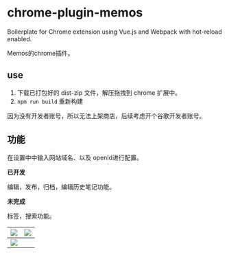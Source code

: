 # chrome-plugin-memos

Boilerplate for Chrome extension using Vue.js and Webpack with hot-reload enabled.

Memos的chrome插件。

## use

1. 下载已打包好的 dist-zip 文件，解压拖拽到 chrome 扩展中。
2. `npm run build` 重新构建

因为没有开发者账号，所以无法上架商店，后续考虑开个谷歌开发者账号。

## 功能

在设置中中输入网站域名、以及 openId进行配置。

**已开发**

编辑，发布，归档，编辑历史笔记功能。

**未完成**

标签，搜索功能。


| ![](https://cdn.staticaly.com/gh/lovezsh/pic-cdn@main/20230415/3a6f074b6636ff8707f4a9d294149e5.6x3izcjwics0.webp) | ![](https://cdn.staticaly.com/gh/lovezsh/pic-cdn@main/20230415/54fd40d05feb4ef0f38bba0ee5df28f.5v6pu5m8no40.webp) |
| ----------------------------------------------------------------------------------------------------------------- | ----------------------------------------------------------------------------------------------------------------- |
| ![](https://cdn.staticaly.com/gh/lovezsh/pic-cdn@main/20230415/e87276d5e179b5bf769a2b29bbefa7f.1dfnku7pz2ps.webp) |